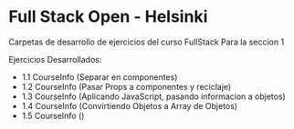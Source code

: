 # Full Stack Open - Helsinki

Carpetas de desarrollo de ejercicios del curso FullStack Para la seccion 1

Ejercicios Desarrollados:

- 1.1 CourseInfo (Separar en componentes)
- 1.2 CourseInfo (Pasar Props a componentes y reciclaje)
- 1.3 CourseInfo (Aplicando JavaScript, pasando informacion a objetos)
- 1.4 CourseInfo (Convirtiendo Objetos a Array de Objetos)
- 1.5 CourseInfo ()
